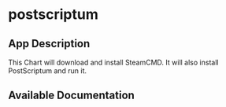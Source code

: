 # postscriptum

## App Description

This Chart will download and install SteamCMD. It will also install PostScriptum and run it.

## Available Documentation

